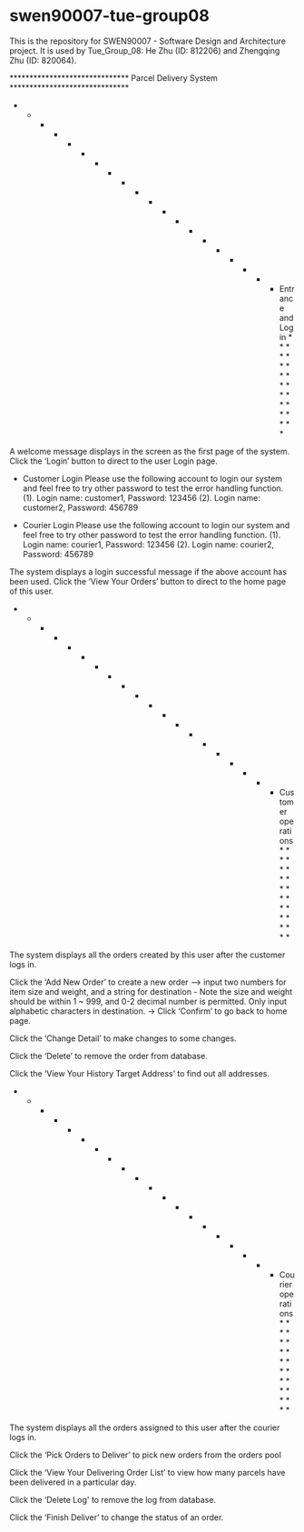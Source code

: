 # swen90007-tue-group08
This is the repository for SWEN90007 - Software Design and Architecture project. It is used by Tue_Group_08: He Zhu (ID: 812206) and Zhengqing Zhu (ID: 820064).

****************************** Parcel Delivery System ******************************

* * * * * * * * * * * * * * * * * * * *  Entrance and Log in    * * * * * * * * * * * * * * * * * * * *

A welcome message displays in the screen as the first page of the system. Click the ‘Login’ button to direct to the user Login page. 

* Customer Login
Please use the following account to login our system and feel free to try other password to test the error handling function. 
 (1). Login name: customer1, Password: 123456
 (2). Login name: customer2, Password: 456789

* Courier Login
Please use the following account to login our system and feel free to try other password to test the error handling function. 
 (1). Login name: courier1, Password: 123456
 (2). Login name: courier2, Password: 456789
 
The system displays a login successful message if the above account has been used. Click the ‘View Your Orders’ button to direct to the home page of this user. 

* * * * * * * * * * * * * * * * * * * *   Customer operations    * * * * * * * * * * * * * * * * * * * *

The system displays all the orders created by this user after the customer logs in.

Click the ‘Add New Order’ to create a new order —> input two numbers for item size and weight, and a string for destination
    - Note the size and weight should be within 1 ~ 999, and 0-2 decimal number is permitted. Only input alphabetic characters in destination. -> Click ‘Confirm’ to go back to home page.

Click the ‘Change Detail’ to make changes to some changes. 

Click the ‘Delete’ to remove the order from database.

Click the ‘View Your History Target Address’ to find out all addresses.

* * * * * * * * * * * * * * * * * * * *   Courier operations    * * * * * * * * * * * * * * * * * * * *

The system displays all the orders assigned to this user after the courier logs in.

Click the ‘Pick Orders to Deliver’ to pick new orders from the orders pool 

Click the ‘View Your Delivering Order List’ to view how many parcels have been delivered in a particular day.

Click the ‘Delete Log' to remove the log from database.

Click the ‘Finish Deliver’ to change the status of an order.
